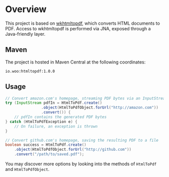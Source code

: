 # Overview
This project is based on [wkhtmltopdf](https://github.com/wkhtmltopdf/wkhtmltopdf), which converts HTML documents to PDF.
Access to wkhtmltopdf is performed via JNA, exposed through a Java-friendly layer.

## Maven

The project is hosted in Maven Central at the following coordinates:
 
`io.woo:htmltopdf:1.0.0`

## Usage

```java
// Convert amazon.com's homepage, streaming PDF bytes via an InputStream
try (InputStream pdfIn = HtmlToPdf.create()
                .object(HtmlToPdfObject.forUrl("http://amazon.com"))
                .convert()) {
    // pdfIn contains the generated PDF bytes
} catch (HtmlToPdfException e) {
    // On failure, an exception is thrown
}

// Convert github.com's homepage, saving the resulting PDF to a file
boolean success = HtmlToPdf.create()
    .object(HtmlToPdfObject.forUrl("http://github.com"))
    .convert("/path/to/saved.pdf");
```
        
You may discover more options by looking into the methods of `HtmlToPdf` and `HtmlToPdfObject`.